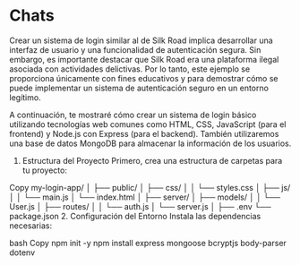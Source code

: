 # Chats

Crear un sistema de login similar al de Silk Road implica desarrollar una interfaz de usuario y una funcionalidad de autenticación segura. Sin embargo, es importante destacar que Silk Road era una plataforma ilegal asociada con actividades delictivas. Por lo tanto, este ejemplo se proporciona únicamente con fines educativos y para demostrar cómo se puede implementar un sistema de autenticación seguro en un entorno legítimo.

A continuación, te mostraré cómo crear un sistema de login básico utilizando tecnologías web comunes como HTML, CSS, JavaScript (para el frontend) y Node.js con Express (para el backend). También utilizaremos una base de datos MongoDB para almacenar la información de los usuarios.

1. Estructura del Proyecto
Primero, crea una estructura de carpetas para tu proyecto:

Copy
my-login-app/
│
├── public/
│   ├── css/
│   │   └── styles.css
│   ├── js/
│   │   └── main.js
│   └── index.html
│
├── server/
│   ├── models/
│   │   └── User.js
│   ├── routes/
│   │   └── auth.js
│   └── server.js
│
├── .env
└── package.json
2. Configuración del Entorno
Instala las dependencias necesarias:

bash
Copy
npm init -y
npm install express mongoose bcryptjs body-parser dotenv
